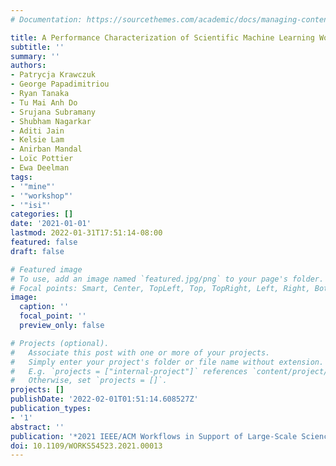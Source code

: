```yaml
---
# Documentation: https://sourcethemes.com/academic/docs/managing-content/

title: A Performance Characterization of Scientific Machine Learning Workflows
subtitle: ''
summary: ''
authors:
- Patrycja Krawczuk
- George Papadimitriou
- Ryan Tanaka
- Tu Mai Anh Do
- Srujana Subramany
- Shubham Nagarkar
- Aditi Jain
- Kelsie Lam
- Anirban Mandal
- Loïc Pottier
- Ewa Deelman
tags:
- '"mine"'
- '"workshop"'
- '"isi"'
categories: []
date: '2021-01-01'
lastmod: 2022-01-31T17:51:14-08:00
featured: false
draft: false

# Featured image
# To use, add an image named `featured.jpg/png` to your page's folder.
# Focal points: Smart, Center, TopLeft, Top, TopRight, Left, Right, BottomLeft, Bottom, BottomRight.
image:
  caption: ''
  focal_point: ''
  preview_only: false

# Projects (optional).
#   Associate this post with one or more of your projects.
#   Simply enter your project's folder or file name without extension.
#   E.g. `projects = ["internal-project"]` references `content/project/deep-learning/index.md`.
#   Otherwise, set `projects = []`.
projects: []
publishDate: '2022-02-01T01:51:14.608527Z'
publication_types:
- '1'
abstract: ''
publication: '*2021 IEEE/ACM Workflows in Support of Large-Scale Science (WORKS)*'
doi: 10.1109/WORKS54523.2021.00013
---
```

